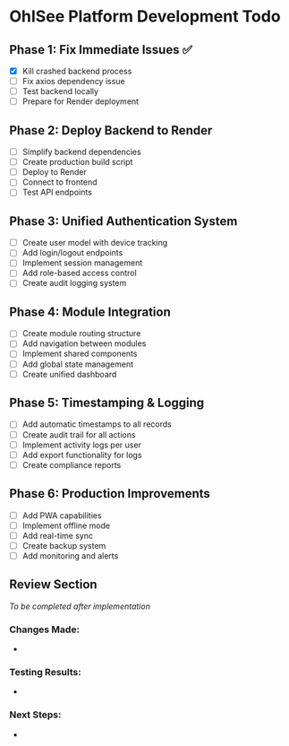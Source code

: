 # OhISee Platform Development Todo

## Phase 1: Fix Immediate Issues ✅
- [x] Kill crashed backend process
- [ ] Fix axios dependency issue
- [ ] Test backend locally
- [ ] Prepare for Render deployment

## Phase 2: Deploy Backend to Render
- [ ] Simplify backend dependencies
- [ ] Create production build script
- [ ] Deploy to Render
- [ ] Connect to frontend
- [ ] Test API endpoints

## Phase 3: Unified Authentication System
- [ ] Create user model with device tracking
- [ ] Add login/logout endpoints
- [ ] Implement session management
- [ ] Add role-based access control
- [ ] Create audit logging system

## Phase 4: Module Integration
- [ ] Create module routing structure
- [ ] Add navigation between modules
- [ ] Implement shared components
- [ ] Add global state management
- [ ] Create unified dashboard

## Phase 5: Timestamping & Logging
- [ ] Add automatic timestamps to all records
- [ ] Create audit trail for all actions
- [ ] Implement activity logs per user
- [ ] Add export functionality for logs
- [ ] Create compliance reports

## Phase 6: Production Improvements
- [ ] Add PWA capabilities
- [ ] Implement offline mode
- [ ] Add real-time sync
- [ ] Create backup system
- [ ] Add monitoring and alerts

## Review Section
*To be completed after implementation*

### Changes Made:
- 

### Testing Results:
- 

### Next Steps:
- 